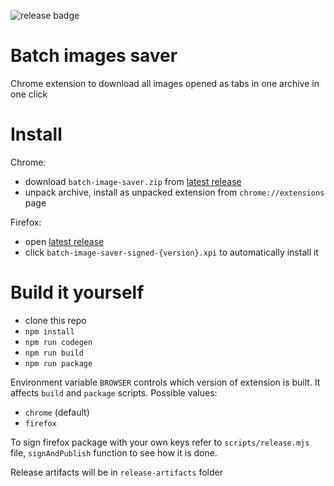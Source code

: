 ![release badge](https://github.com/lerarosalene/batched-img-save/actions/workflows/release.yaml/badge.svg)

# Batch images saver

Chrome extension to download all images opened as tabs in one archive in one click

# Install

Chrome:
- download `batch-image-saver.zip` from [latest release](https://github.com/lerarosalene/batched-img-save/releases/latest/)
- unpack archive, install as unpacked extension from `chrome://extensions` page

Firefox: 
- open [latest release](https://github.com/lerarosalene/batched-img-save/releases/latest/)
- click `batch-image-saver-signed-{version}.xpi` to automatically install it

# Build it yourself

- clone this repo
- `npm install`
- `npm run codegen`
- `npm run build`
- `npm run package`

Environment variable `BROWSER` controls which version of extension is built. It affects `build` and `package` scripts. Possible values:
- `chrome` (default)
- `firefox`

To sign firefox package with your own keys refer to `scripts/release.mjs` file, `signAndPublish` function to see how it is done.

Release artifacts will be in `release-artifacts` folder
